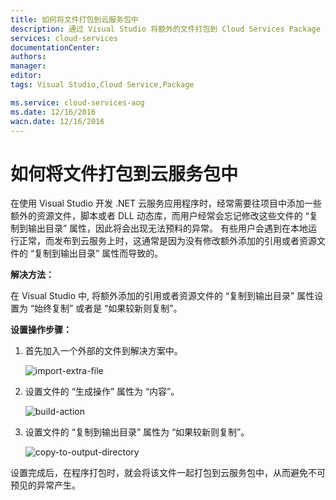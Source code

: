 ```yaml
---
title: 如何将文件打包到云服务包中
description: 通过 Visual Studio 将额外的文件打包到 Cloud Services Package
services: cloud-services
documentationCenter: 
authors: 
manager: 
editor: 
tags: Visual Studio,Cloud Service,Package

ms.service: cloud-services-aog
ms.date: 12/16/2016
wacn.date: 12/16/2016
---
```


# 如何将文件打包到云服务包中

在使用 Visual Studio 开发 .NET 云服务应用程序时，经常需要往项目中添加一些额外的资源文件，脚本或者 DLL 动态库，而用户经常会忘记修改这些文件的 “复制到输出目录” 属性，因此将会出现无法预料的异常。
有些用户会遇到在本地运行正常，而发布到云服务上时，这通常是因为没有修改额外添加的引用或者资源文件的 “复制到输出目录” 属性而导致的。

**解决方法：**

在 Visual Studio 中, 将额外添加的引用或者资源文件的 “复制到输出目录” 属性设置为 “始终复制” 或者是 “如果较新则复制”。

**设置操作步骤：**  

1. 首先加入一个外部的文件到解决方案中。

    ![import-extra-file](./media/aog-cloud-services-howto-vs-package-exisiting-file/import-extra-file.png)

2. 设置文件的 “生成操作” 属性为 “内容”。

    ![build-action](./media/aog-cloud-services-howto-vs-package-exisiting-file/build-action.png)

3. 设置文件的 “复制到输出目录” 属性为 “如果较新则复制”。

    ![copy-to-output-directory](./media/aog-cloud-services-howto-vs-package-exisiting-file/copy-to-output-directory.png)

设置完成后，在程序打包时，就会将该文件一起打包到云服务包中，从而避免不可预见的异常产生。